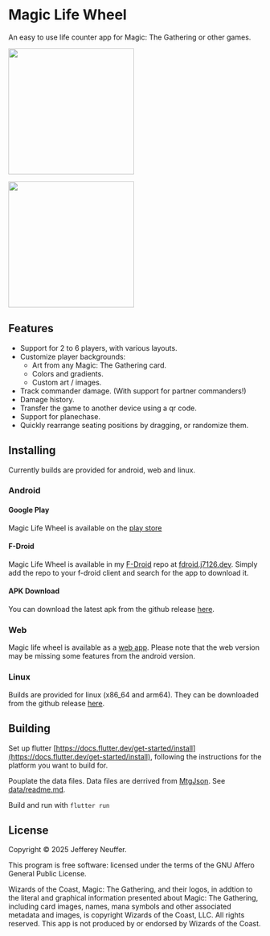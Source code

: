 # Magic Life Wheel

An easy to use life counter app for Magic: The Gathering or other games.

[<img src="https://j7126.dev/store-badges/play.png" style="width: 250px;">](https://play.google.com/store/apps/details?id=dev.j7126.magic_life_wheel)

[<img src="https://j7126.dev/store-badges/fdroid.png" style="width: 250px;">](https://j7126.dev/fdroid)

## Features

 - Support for 2 to 6 players, with various layouts.
 - Customize player backgrounds:
   - Art from any Magic: The Gathering card.
   - Colors and gradients.
   - Custom art / images.
 - Track commander damage. (With support for partner commanders!)
 - Damage history.
 - Transfer the game to another device using a qr code.
 - Support for planechase.
 - Quickly rearrange seating positions by dragging, or randomize them.

## Installing

Currently builds are provided for android, web and linux.

### Android

#### Google Play

Magic Life Wheel is available on the [play store](https://play.google.com/store/apps/details?id=dev.j7126.magic_life_wheel)

#### F-Droid

Magic Life Wheel is available in my [F-Droid](https://f-droid.org/) repo at [fdroid.j7126.dev](https://fdroid.j7126.dev). Simply add the repo to your f-droid client and search for the app to download it.

#### APK Download

You can download the latest apk from the github release [here](https://github.com/j7126/magic-life-wheel/releases/latest).

### Web

Magic life wheel is available as a [web app](https://magic-life-wheel.j7126.dev/). Please note that the web version may be missing some features from the android version.

### Linux

Builds are provided for linux (x86_64 and arm64). They can be downloaded from the github release [here](https://github.com/j7126/magic-life-wheel/releases/latest).

## Building

Set up flutter [https://docs.flutter.dev/get-started/install](https://docs.flutter.dev/get-started/install), following the instructions for the platform you want to build for.

Pouplate the data files. Data files are derrived from [MtgJson](https://mtgjson.com/). See [data/readme.md](https://github.com/j7126/magic-life-wheel/blob/1.3.2/data/readme.md).

Build and run with `flutter run`


## License

Copyright © 2025 Jefferey Neuffer.

This program is free software: licensed under the terms of the GNU Affero General Public License.

Wizards of the Coast, Magic: The Gathering, and their logos, in addtion to the literal and graphical information presented about Magic: The Gathering, including card images, names, mana symbols and other associated metadata and images, is copyright Wizards of the Coast, LLC. All rights reserved. This app is not produced by or endorsed by Wizards of the Coast. 
